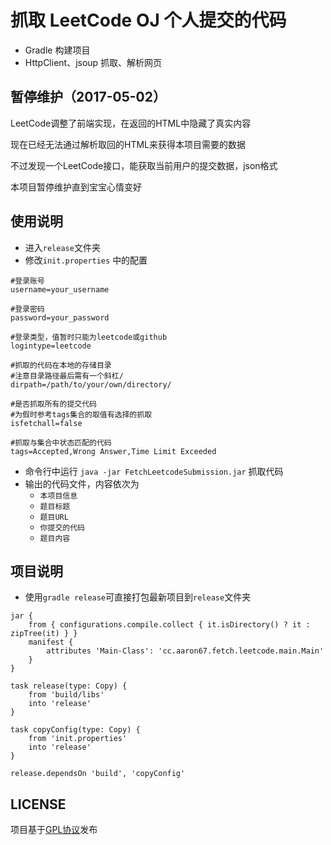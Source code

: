# 抓取 LeetCode OJ 个人提交的代码
* Gradle 构建项目
* HttpClient、jsoup 抓取、解析网页

## 暂停维护（2017-05-02）
LeetCode调整了前端实现，在返回的HTML中隐藏了真实内容

现在已经无法通过解析取回的HTML来获得本项目需要的数据

不过发现一个LeetCode接口，能获取当前用户的提交数据，json格式

本项目暂停维护直到宝宝心情变好

## 使用说明
* 进入`release`文件夹
* 修改`init.properties` 中的配置
```
#登录账号
username=your_username

#登录密码
password=your_password

#登录类型，值暂时只能为leetcode或github
logintype=leetcode

#抓取的代码在本地的存储目录
#注意目录路径最后需有一个斜杠/
dirpath=/path/to/your/own/directory/

#是否抓取所有的提交代码
#为假时参考tags集合的取值有选择的抓取
isfetchall=false

#抓取与集合中状态匹配的代码
tags=Accepted,Wrong Answer,Time Limit Exceeded
```
* 命令行中运行 `java -jar FetchLeetcodeSubmission.jar` 抓取代码
* 输出的代码文件，内容依次为
   * `本项目信息`
   * `题目标题`
   * `题目URL`
   * `你提交的代码`
   * `题目内容`

## 项目说明
* 使用`gradle release`可直接打包最新项目到`release`文件夹
```
jar {
    from { configurations.compile.collect { it.isDirectory() ? it : zipTree(it) } }
    manifest {
        attributes 'Main-Class': 'cc.aaron67.fetch.leetcode.main.Main'
    }
}

task release(type: Copy) {
	from 'build/libs'
	into 'release'
}

task copyConfig(type: Copy) {
	from 'init.properties'
	into 'release'
}

release.dependsOn 'build', 'copyConfig'
```

## LICENSE
项目基于[GPL协议](http://www.gnu.org/licenses/gpl.html)发布
